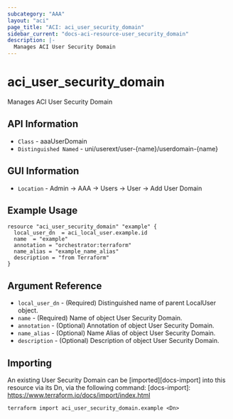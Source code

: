 ```yaml
---
subcategory: "AAA"
layout: "aci"
page_title: "ACI: aci_user_security_domain"
sidebar_current: "docs-aci-resource-user_security_domain"
description: |-
  Manages ACI User Security Domain
---
```


# aci_user_security_domain #
Manages ACI User Security Domain

## API Information ##
* `Class` - aaaUserDomain
* `Distinguished Named` - uni/userext/user-{name}/userdomain-{name}

## GUI Information ##
* `Location` - Admin -> AAA -> Users -> User -> Add User Domain

## Example Usage ##

```hcl
resource "aci_user_security_domain" "example" {
  local_user_dn  = aci_local_user.example.id
  name  = "example"
  annotation = "orchestrator:terraform"
  name_alias = "example_name_alias"
  description = "from Terraform"
}
```

## Argument Reference ##
* `local_user_dn` - (Required) Distinguished name of parent LocalUser object.
* `name` - (Required) Name of object User Security Domain.
* `annotation` - (Optional) Annotation of object User Security Domain.
* `name_alias` - (Optional) Name Alias of object User Security Domain.
* `description` - (Optional) Description of object User Security Domain.

## Importing ##
An existing User Security Domain can be [imported][docs-import] into this resource via its Dn, via the following command:
[docs-import]: https://www.terraform.io/docs/import/index.html

```
terraform import aci_user_security_domain.example <Dn>
```